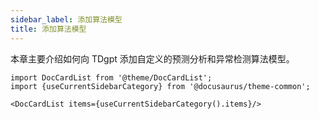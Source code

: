 ```yaml
---
sidebar_label: 添加算法模型
title: 添加算法模型
---
```


本章主要介绍如何向 TDgpt 添加自定义的预测分析和异常检测算法模型。

```mdx-code-block
import DocCardList from '@theme/DocCardList';
import {useCurrentSidebarCategory} from '@docusaurus/theme-common';

<DocCardList items={useCurrentSidebarCategory().items}/>
```
